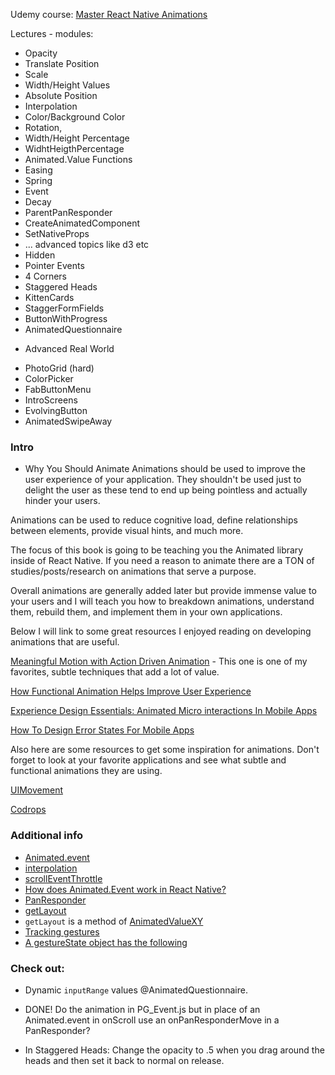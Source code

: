 Udemy course:
[Master React Native Animations](https://www.udemy.com/course/master-react-native-animations/)

Lectures - modules:

- Opacity
- Translate Position
- Scale
- Width/Height Values
- Absolute Position
- Interpolation
- Color/Background Color
- Rotation, 
- Width/Height Percentage
- WidhtHeigthPercentage
- Animated.Value Functions
- Easing
- Spring
- Event
- Decay
- ParentPanResponder
- CreateAnimatedComponent
- SetNativeProps
- ... advanced topics like d3 etc
- Hidden
- Pointer Events
- 4 Corners
- Staggered Heads
- KittenCards
- StaggerFormFields
- ButtonWithProgress
- AnimatedQuestionnaire

* Advanced  Real World
- PhotoGrid (hard)
- ColorPicker
- FabButtonMenu
- IntroScreens
- EvolvingButton
- AnimatedSwipeAway  



### Intro
 - Why You Should Animate
Animations should be used to improve the user experience of your application. They shouldn't be used just to delight the user as these tend to end up being pointless and actually hinder your users.

Animations can be used to reduce cognitive load, define relationships between elements, provide visual hints, and much more.

The focus of this book is going to be teaching you the Animated library inside of React Native. If you need a reason to animate there are a TON of studies/posts/research on animations that serve a purpose.

Overall animations are generally added later but provide immense value to your users and I will teach you how to breakdown animations, understand them, rebuild them, and implement them in your own applications.

Below I will link to some great resources I enjoyed reading on developing animations that are useful.

[Meaningful Motion with Action Driven Animation](https://tobiasahlin.com/blog/meaningful-motion-w-action-driven-animation/) - This one is one of my favorites, subtle techniques that add a lot of value.

[How Functional Animation Helps Improve User Experience](https://www.smashingmagazine.com/2017/01/how-functional-animation-helps-improve-user-experience/)

[Experience Design Essentials: Animated Micro interactions In Mobile Apps](https://www.smashingmagazine.com/2016/08/experience-design-essentials-animated-microinteractions-in-mobile-apps/)

[How To Design Error States For Mobile Apps](https://www.smashingmagazine.com/2016/09/how-to-design-error-states-for-mobile-apps/)

Also here are some resources to get some inspiration for animations. Don't forget to look at your favorite applications and see what subtle and functional animations they are using.

[UIMovement](https://uimovement.com/)

[Codrops](https://tympanus.net/codrops/)


### Additional info

- [Animated.event](https://animationbook.codedaily.io/animated-event/)
- [interpolation](https://facebook.github.io/react-native/docs/animations#interpolation)
- [scrollEventThrottle](https://reactnative.dev/docs/scrollview#scrolleventthrottle)
- [How does Animated.Event work in React Native?](https://stackoverflow.com/questions/43510145/how-does-animated-event-work-in-react-native)
- [PanResponder](https://facebook.github.io/react-native/docs/panresponder)
- [getLayout](https://animationbook.codedaily.io/get-layout/)
- `getLayout` is a method of [AnimatedValueXY](https://facebook.github.io/react-native/docs/animatedvaluexy#getlayout)
- [Tracking gestures](https://facebook.github.io/react-native/docs/animations#tracking-gestures)
- [A gestureState object has the following](https://facebook.github.io/react-native/docs/panresponder#__docusaurus)



### Check out:
- Dynamic `inputRange` values @AnimatedQuestionnaire.
- DONE! Do the animation in PG_Event.js but in place of an Animated.event in onScroll use an onPanResponderMove in a PanResponder?


- In Staggered Heads: Change the opacity to .5 when you drag around the heads and then set it back to normal on release.